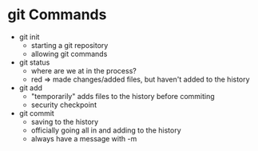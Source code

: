 # git Commands

- git init
  - starting a git repository
  - allowing git commands
- git status
  - where are we at in the process?
  - red => made changes/added files, but haven't added to the history
- git add
  - "temporarily" adds files to the history before commiting
  - security checkpoint
- git commit
  - saving to the history
  - officially going all in and adding to the history
  - always have a message with -m
